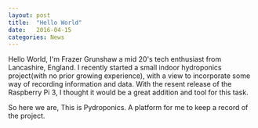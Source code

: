 ```yaml
---
layout: post
title:  "Hello World"
date:   2016-04-15 
categories: News
---
```

Hello World, I'm Frazer Grunshaw a mid 20's tech enthusiast from Lancashire, England.
I recently started a small indoor hydroponics project(with no prior growing experience), with a view to incorporate some way of recording information and data. With the resent release of the Raspberry Pi 3, I thought it would be a great addition and tool for this task.

So here we are, This is Pydroponics. A platform for me to keep a record of the project. 

